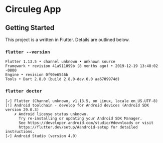 # Circuleg App

## Getting Started

This project is a written in Flutter. Details are outlined below.

### `flutter --version`
```vim
Flutter 1.13.5 • channel unknown • unknown source
Framework • revision 41a911099b (8 months ago) • 2019-12-19 13:48:02 -0800
Engine • revision 0f90e6546b
Tools • Dart 2.8.0 (build 2.8.0-dev.0.0 aa6709974d)
```

### `flutter doctor`

```vim
[✓] Flutter (Channel unknown, v1.13.5, on Linux, locale en_US.UTF-8)
[!] Android toolchain - develop for Android devices (Android SDK version 29.0.3)
    ✗ Android license status unknown.
      Try re-installing or updating your Android SDK Manager.
      See https://developer.android.com/studio/#downloads or visit
      https://flutter.dev/setup/#android-setup for detailed instructions.
[✓] Android Studio (version 4.0)
```


